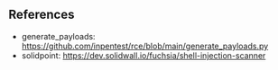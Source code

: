 ## References

- generate_payloads: https://github.com/inpentest/rce/blob/main/generate_payloads.py
- solidpoint: https://dev.solidwall.io/fuchsia/shell-injection-scanner
